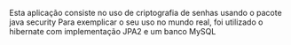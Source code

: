 Esta aplicação consiste no uso de criptografia de senhas usando o pacote java security 
Para exemplicar o seu uso no mundo real, foi utilizado o hibernate com implementação JPA2 e um banco MySQL

